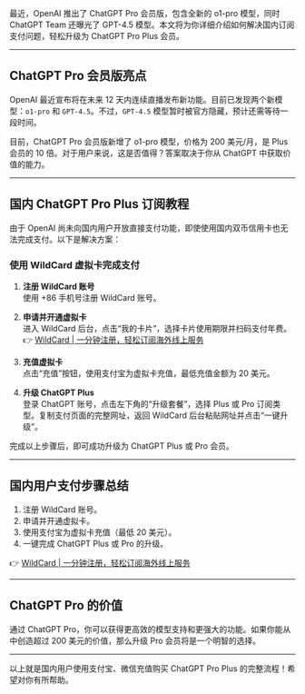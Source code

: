 最近，OpenAI 推出了 ChatGPT Pro 会员版，包含全新的 o1-pro 模型，同时 ChatGPT Team 还曝光了 GPT-4.5 模型。本文将为你详细介绍如何解决国内订阅支付问题，轻松升级为 ChatGPT Pro Plus 会员。

---

## ChatGPT Pro 会员版亮点

OpenAI 最近宣布将在未来 12 天内连续直播发布新功能。目前已发现两个新模型：`o1-pro` 和 `GPT-4.5`。不过，`GPT-4.5` 模型暂时被官方隐藏，预计还需等待一段时间。

目前，ChatGPT Pro 会员版新增了 o1-pro 模型，价格为 200 美元/月，是 Plus 会员的 10 倍。对于用户来说，这是否值得？答案取决于你从 ChatGPT 中获取价值的能力。

---

## 国内 ChatGPT Pro Plus 订阅教程

由于 OpenAI 尚未向国内用户开放直接支付功能，即使使用国内双币信用卡也无法完成支付。以下是解决方案：

### 使用 WildCard 虚拟卡完成支付

1. **注册 WildCard 账号**  
   使用 +86 手机号注册 WildCard 账号。

2. **申请并开通虚拟卡**  
   进入 WildCard 后台，点击“我的卡片”，选择卡片使用期限并扫码支付年费。  
   👉 [WildCard | 一分钟注册，轻松订阅海外线上服务](https://bit.ly/bewildcard)

3. **充值虚拟卡**  
   点击“充值”按钮，使用支付宝为虚拟卡充值，最低充值金额为 20 美元。

4. **升级 ChatGPT Plus**  
   登录 ChatGPT 账号，点击左下角的“升级套餐”，选择 Plus 或 Pro 订阅类型。复制支付页面的完整网址，返回 WildCard 后台粘贴网址并点击“一键升级”。

完成以上步骤后，即可成功升级为 ChatGPT Plus 或 Pro 会员。

---

## 国内用户支付步骤总结

1. 注册 WildCard 账号。  
2. 申请并开通虚拟卡。  
3. 使用支付宝为虚拟卡充值（最低 20 美元）。  
4. 一键完成 ChatGPT Plus 或 Pro 的升级。

👉 [WildCard | 一分钟注册，轻松订阅海外线上服务](https://bit.ly/bewildcard)

---

## ChatGPT Pro 的价值

通过 ChatGPT Pro，你可以获得更高效的模型支持和更强大的功能。如果你能从中创造超过 200 美元的价值，那么升级 Pro 会员将是一个明智的选择。

---

以上就是国内用户使用支付宝、微信充值购买 ChatGPT Pro Plus 的完整流程！希望对你有所帮助。
